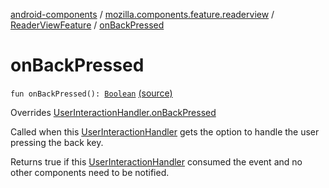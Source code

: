 [android-components](../../index.md) / [mozilla.components.feature.readerview](../index.md) / [ReaderViewFeature](index.md) / [onBackPressed](./on-back-pressed.md)

# onBackPressed

`fun onBackPressed(): `[`Boolean`](https://kotlinlang.org/api/latest/jvm/stdlib/kotlin/-boolean/index.html) [(source)](https://github.com/mozilla-mobile/android-components/blob/master/components/feature/readerview/src/main/java/mozilla/components/feature/readerview/ReaderViewFeature.kt#L140)

Overrides [UserInteractionHandler.onBackPressed](../../mozilla.components.support.base.feature/-user-interaction-handler/on-back-pressed.md)

Called when this [UserInteractionHandler](../../mozilla.components.support.base.feature/-user-interaction-handler/index.md) gets the option to handle the user pressing the back key.

Returns true if this [UserInteractionHandler](../../mozilla.components.support.base.feature/-user-interaction-handler/index.md) consumed the event and no other components need to be notified.

